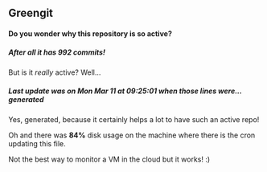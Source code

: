 ## Greengit

#### Do you wonder why this repository is so active?

##### After all it has 992 commits!

But is it *really* active? Well...

##### Last update was on Mon Mar 11 at 09:25:01 when those lines were... generated

Yes, generated, because it certainly helps a lot to have such an active repo!

Oh and there was **84%** disk usage on the machine
where there is the cron updating this file.

Not the best way to monitor a VM in the cloud but it works! :)
